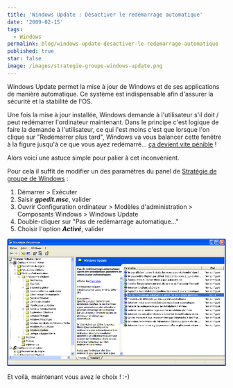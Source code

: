 ```yaml
---
title: 'Windows Update : Désactiver le redémarrage automatique'
date: '2009-02-15'
tags:
  - Windows
permalink: blog/windows-update-desactiver-le-redemarrage-automatique
published: true
star: false
image: /images/strategie-groupe-windows-update.png
---
```

Windows Update permet la mise à jour de Windows et de ses applications de manière automatique. Ce système est indispensable afin d'assurer la sécurité et la stabilité de l'OS.

Une fois la mise à jour installée, Windows demande à l'utilisateur s'il doit / peut redémarrer l'ordinateur maintenant. Dans le principe c'est logique de faire la demande à l'utilisateur, ce qui l'est moins c'est que lorsque l'on clique sur "Redémarrer plus tard", Windows va vous balancer cette fenêtre à la figure jusqu'à ce que vous ayez redémarré... [ça devient vite pénible](http://narno.com/blog/windows-update-je-te-hais) !

Alors voici une astuce simple pour palier à cet inconvénient.

Pour cela il suffit de modifier un des paramètres du panel de [Stratégie de groupe de Windows](http://www.google.fr/search?q=windows+%22strat%C3%A9gie+de+groupe%22) :

1. Démarrer > Exécuter
2. Saisir ***gpedit.msc***, valider
3. Ouvrir Configuration ordinateur > Modèles d'administration > Composants Windows > Windows Update
4. Double-cliquer sur "Pas de redémarrage automatique..."
5. Choisir l'option ***Activé***, valider

![](/images/strategie-groupe-windows-update.png)

Et voilà, maintenant vous avez le choix ! :-)
